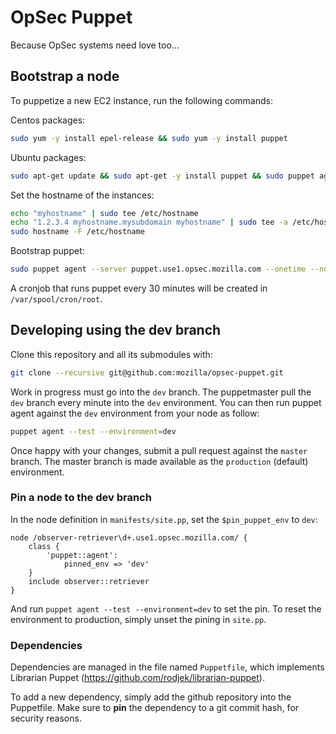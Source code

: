 OpSec Puppet
============

Because OpSec systems need love too...

## Bootstrap a node

To puppetize a new EC2 instance, run the following commands:

Centos packages:
```bash
sudo yum -y install epel-release && sudo yum -y install puppet
```

Ubuntu packages:
```bash
sudo apt-get update && sudo apt-get -y install puppet && sudo puppet agent --enable
```

Set the hostname of the instances:
```bash
echo "myhostname" | sudo tee /etc/hostname
echo "1.2.3.4 myhostname.mysubdomain myhostname" | sudo tee -a /etc/hosts
sudo hostname -F /etc/hostname
```

Bootstrap puppet:
```bash
sudo puppet agent --server puppet.use1.opsec.mozilla.com --onetime --no-daemonize --verbose
```

A cronjob that runs puppet every 30 minutes will be created in
`/var/spool/cron/root`.

## Developing using the dev branch

Clone this repository and all its submodules with:
```bash
git clone --recursive git@github.com:mozilla/opsec-puppet.git
```

Work in progress must go into the `dev` branch. The puppetmaster pull the `dev`
branch every minute into the `dev` environment. You can then run puppet agent
against the `dev` environment from your node as follow:

```bash
puppet agent --test --environment=dev
```

Once happy with your changes, submit a pull request against the `master` branch.
The master branch is made available as the `production` (default) environment.

### Pin a node to the dev branch

In the node definition in `manifests/site.pp`, set the `$pin_puppet_env` to `dev`:
```puppet
node /observer-retriever\d+.use1.opsec.mozilla.com/ {
    class {
        'puppet::agent':
            pinned_env => 'dev'
    }
    include observer::retriever
}
```

And run `puppet agent --test --environment=dev` to set the pin.
To reset the environment to production, simply unset the pining in `site.pp`.

### Dependencies

Dependencies are managed in the file named `Puppetfile`, which implements
Librarian Puppet (https://github.com/rodjek/librarian-puppet).

To add a new dependency, simply add the github repository into the Puppetfile.
Make sure to **pin** the dependency to a git commit hash, for security reasons.
